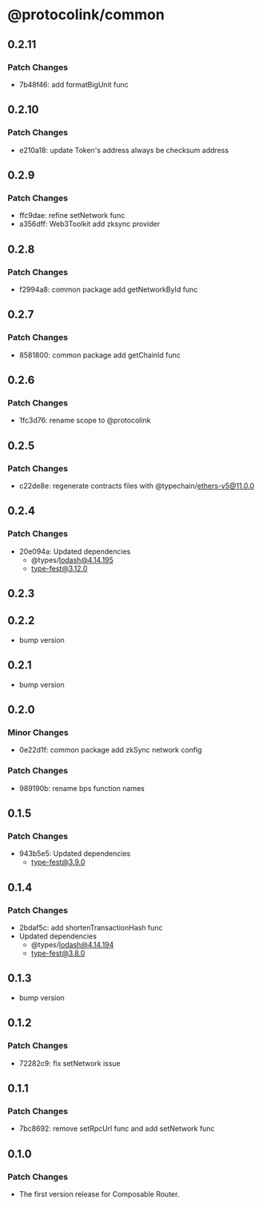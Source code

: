 # @protocolink/common

## 0.2.11

### Patch Changes

- 7b48f46: add formatBigUnit func

## 0.2.10

### Patch Changes

- e210a18: update Token's address always be checksum address

## 0.2.9

### Patch Changes

- ffc9dae: refine setNetwork func
- a356dff: Web3Toolkit add zksync provider

## 0.2.8

### Patch Changes

- f2994a8: common package add getNetworkById func

## 0.2.7

### Patch Changes

- 8581800: common package add getChainId func

## 0.2.6

### Patch Changes

- 1fc3d76: rename scope to @protocolink

## 0.2.5

### Patch Changes

- c22de8e: regenerate contracts files with @typechain/ethers-v5@11.0.0

## 0.2.4

### Patch Changes

- 20e094a: Updated dependencies
  - @types/lodash@4.14.195
  - type-fest@3.12.0

## 0.2.3

## 0.2.2

- bump version

## 0.2.1

- bump version

## 0.2.0

### Minor Changes

- 0e22d1f: common package add zkSync network config

### Patch Changes

- 989190b: rename bps function names

## 0.1.5

### Patch Changes

- 943b5e5: Updated dependencies
  - type-fest@3.9.0

## 0.1.4

### Patch Changes

- 2bdaf5c: add shortenTransactionHash func
- Updated dependencies
  - @types/lodash@4.14.194
  - type-fest@3.8.0

## 0.1.3

- bump version

## 0.1.2

### Patch Changes

- 72282c9: fix setNetwork issue

## 0.1.1

### Patch Changes

- 7bc8692: remove setRpcUrl func and add setNetwork func

## 0.1.0

### Patch Changes

- The first version release for Composable Router.
